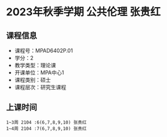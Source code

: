 # 2023年秋季学期 公共伦理 张贵红






## 课程信息

- 课程号：MPAD6402P.01
- 学分：2
- 教学类型：理论课
- 开课单位：MPA中心1
- 课程类别：硕士
- 课程层次：研究生课程

## 上课时间

```
1~3周 2104 :6(6,7,8,9,10) 张贵红
1~4周 2104 :7(6,7,8,9,10) 张贵红
```


